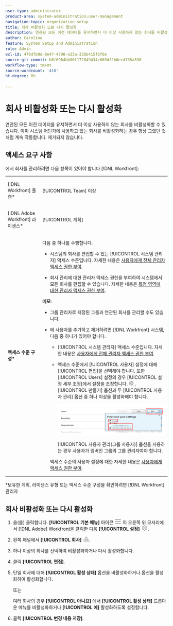 ```yaml
---
user-type: administrator
product-area: system-administration;user-management
navigation-topic: organization-setup
title: 회사 비활성화 또는 다시 활성화
description: 연관된 모든 이전 데이터를 유지하면서 더 이상 사용하지 않는 회사를 비활성화할 수 있습니다. 이미 시스템 어딘가에 사용하고 있는 회사를 비활성화하는 경우 항상 그랬던 것처럼 계속 작동합니다. 제거되지 않습니다.
author: Caroline
feature: System Setup and Administration
role: Admin
exl-id: 479dfb9d-0e47-4790-a33a-336b415fbf6e
source-git-commit: b6f6964bb80f172849434c669df2b0ecd735a590
workflow-type: tm+mt
source-wordcount: '410'
ht-degree: 0%

---
```


# 회사 비활성화 또는 다시 활성화

연관된 모든 이전 데이터를 유지하면서 더 이상 사용하지 않는 회사를 비활성화할 수 있습니다. 이미 시스템 어딘가에 사용하고 있는 회사를 비활성화하는 경우 항상 그랬던 것처럼 계속 작동합니다. 제거되지 않습니다.

## 액세스 요구 사항

에서 회사를 관리하려면 다음 항목이 있어야 합니다 [!DNL Workfront]:

<table style="table-layout:auto"> 
 <col data-mc-conditions=""> 
 <col data-mc-conditions=""> 
 <tbody> 
  <tr> 
   <td role="rowheader"> <p>[!DNL Workfront] 플랜*</p> </td> 
   <td>[!UICONTROL Team] 이상</td> 
  </tr> 
  <tr> 
   <td role="rowheader"> <p>[!DNL Adobe Workfront] 라이센스*</p> </td> 
   <td>[!UICONTROL 계획]</td> 
  </tr> 
  <tr data-mc-conditions=""> 
   <td role="rowheader"><strong>액세스 수준 구성*</strong> </td> 
   <td> <p>다음 중 하나를 수행합니다.</p> 
    <ul> 
     <li> <p>시스템의 회사를 편집할 수 있는 [!UICONTROL 시스템 관리자] 액세스 수준입니다. 자세한 내용은 <a href="../../../administration-and-setup/add-users/configure-and-grant-access/grant-a-user-full-administrative-access.md" class="MCXref xref">사용자에게 전체 관리자 액세스 권한 부여</a>. </p> </li> 
     <li> <p>회사 관리에 대한 관리자 액세스 권한을 부여하여 시스템에서 모든 회사를 편집할 수 있습니다. 자세한 내용은 <a href="../../../administration-and-setup/add-users/configure-and-grant-access/grant-users-admin-access-certain-areas.md" class="MCXref xref">특정 영역에 대한 관리자 액세스 권한 부여</a>.</p> </li> 
    </ul> <p><b>메모</b>:  
     <ul> 
      <li> <p>그룹 관리자로 지정된 그룹과 연관된 회사를 관리할 수도 있습니다.</p> </li> 
      <li> <p>에 사용자를 추가하고 제거하려면 [!DNL Workfront] 시스템, 다음 중 하나가 있어야 합니다.</p> 
       <ul> 
        <li> <p>[!UICONTROL 시스템 관리자] 액세스 수준입니다. 자세한 내용은 <a href="../../../administration-and-setup/add-users/configure-and-grant-access/grant-a-user-full-administrative-access.md" class="MCXref xref">사용자에게 전체 관리자 액세스 권한 부여</a>. </p> </li> 
        <li> <p>액세스 수준에서 [!UICONTROL 사용자] 설정에 대해 [!UICONTROL 편집]을 선택해야 합니다. 또한 [!UICONTROL Users] 설정의 경우 [!UICONTROL 설정 세부 조정]에서 설정을 조정합니다. <img src="assets/gear-icon-in-access-levels.png"> , [!UICONTROL 만들기] 옵션과 두 [!UICONTROL 사용자 관리] 옵션 중 하나 이상을 활성화해야 합니다. </p> <p> <img src="assets/access-req-users.png" style="width: 350;height: 101;"> </p> <p>[!UICONTROL 사용자 관리(그룹 사용자)] 옵션을 사용하는 경우 사용자가 멤버인 그룹의 그룹 관리자여야 합니다.</p> </li> 
       </ul> <p>액세스 수준의 사용자 설정에 대한 자세한 내용은 <a href="../../../administration-and-setup/add-users/configure-and-grant-access/grant-access-other-users.md" class="MCXref xref">사용자에게 액세스 권한 부여</a>.</p> </li> 
     </ul> </p> </td> 
  </tr> 
 </tbody> 
</table>

&#42;보유한 계획, 라이센스 유형 또는 액세스 수준 구성을 확인하려면 [!DNL Workfront] 관리자

## 회사 비활성화 또는 다시 활성화

1. 을(를) 클릭합니다. **[!UICONTROL 기본 메뉴]** 아이콘 ![](assets/main-menu-icon.png) 의 오른쪽 위 모서리에서 [!DNL Adobe] Workfront을 클릭한 다음 **[!UICONTROL 설정]** ![](assets/gear-icon-settings.png).

1. 왼쪽 패널에서 **[!UICONTROL 회사]** ![](assets/companies-icon-left-panel.png).

1. 하나 이상의 회사를 선택하여 비활성화하거나 다시 활성화합니다.
1. 클릭 **[!UICONTROL 편집]**.
1. 단일 회사에 대해 **[!UICONTROL 활성 상태]** 옵션을 비활성화하거나 옵션을 활성화하여 활성화합니다.

   또는

   여러 회사의 경우 **[!UICONTROL 아니요]** 에서 **[!UICONTROL 활성 상태]** 드롭다운 메뉴를 비활성화하거나 **[!UICONTROL 예]** 활성화하도록 설정합니다.

1. 클릭 **[!UICONTROL 변경 내용 저장]**.
